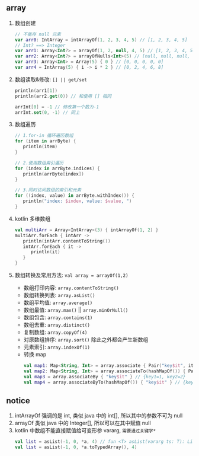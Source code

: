 ## array

1. 数组创建

   ```kotlin
   // 不能存 null 元素
   var arr0: IntArray = intArrayOf(1, 2, 3, 4, 5) // [1, 2, 3, 4, 5]
   // Int? ==> Integer
   var arr1: Array<Int?> = arrayOf(1, 2, null, 4, 5) // [1, 2, 3, 4, 5]
   var arr2: Array<Int?> = arrayOfNulls<Int>(5) // [null, null, null, null, null]
   var arr3: Array<Int> = Array(5) { 0 } // [0, 0, 0, 0, 0]
   var arr4 = IntArray(5) { i -> i * 2 } // [0, 2, 4, 6, 8]
   ```

2. 数组读取&修改: `[] || get/set`

   ```kotlin
   println(arr1[1])
   println(arr2.get(0)) // 和使用 [] 相同

   arrInt[0] = -1 // 修改第一个数为-1
   arrInt.set(0, -1) // 同上
   ```

3. 数组遍历

   ```kotlin
   // 1.for-in 循环遍历数组
   for (item in arrByte) {
      println(item)
   }

   // 2.使用数组索引遍历
   for (index in arrByte.indices) {
      println(arrByte[index])
   }

   // 3.同时访问数组的索引和元素
   for ((index, value) in arrByte.withIndex()) {
      println("index: $index, value: $value, ")
   }
   ```

4. kotlin 多维数组

   ```kotlin
   val multiArr = Array<IntArray>(3) { intArrayOf(1, 2) }
   multiArr.forEach { intArr ->
      println(intArr.contentToString())
      intArr.forEach { it ->
         println(it)
      }
   }
   ```

5. 数组转换及常用方法: `val array = arrayOf(1,2)`
   - 数组打印内容: `array.contentToString()`
   - 数组转换列表: `array.asList()`
   - 数组平均值: `array.average()`
   - 数组最值: `array.max()` || `array.minOrNull()`
   - 数组包含: `array.contains(1)`
   - 数组去重: `array.distinct()`
   - 复制数组: `array.copyOf(4)`
   - 对原数组排序: `array.sort()` 除此之外都会产生新数组
   - 元素索引: `array.indexOf(1)`
   - 转换 map
     ```kotlin
     val map1: Map<String, Int> = array.associate { Pair("key$it", it) } // {key1=1, key2=2}
     val map2: Map<String, Int> = array.associateTo(hashMapOf()) { Pair("key$it", it) } // {key1=1, key2=2}
     val map3 = array.associateBy { "key$it" } // {key1=1, key2=2}
     val map4 = array.associateByTo(hashMapOf()) { "key$it" } // {key1=1, key2=2}
     ```

## notice

1. intArrayOf 强调的是 int, 类似 java 中的 int[], 所以其中的参数不可为 null
2. arrayOf 类似 java 中的 Integer[], 所以可以在其中赋值 null
3. kotlin 中数组不能直接赋值给可变形参 vararg, `需要通过关键字*`
   ```kotlin
   val list = asList(-1, 0, *a, 4) // fun <T> asList(vararg ts: T): List<T>
   val list = asList(-1, 0, *a.toTypedArray(), 4)
   ```
